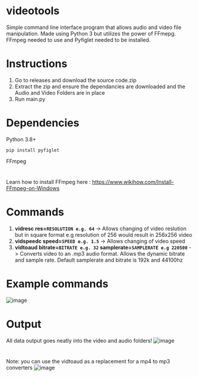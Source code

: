 
# videotools
Simple command line interface program that allows audio and video file manipulation. Made using Python 3 but utilizes the power of FFmepg.
FFmpeg needed to use and Pyfiglet needed to be installed. 
# Instructions
1. Go to releases and download the source code.zip
2. Extract the zip and ensure the dependancies are downloaded and the Audio and Video Folders are in place
3. Run main.py
#
# Dependencies
Python 3.8+

``pip install pyfiglet``

FFmpeg
#
Learn how to install FFmpeg here : https://www.wikihow.com/Install-FFmpeg-on-Windows
#
# Commands
1. **vidresc res=``RESOLUTION e.g. 64``** -> Allows changing of video reslution but in square format e.g resolution of 256 would result in 256x256 video
2. **vidspeedc speed=``SPEED e.g. 1.5``** -> Allows changing of video speed
3. **vidtoaud bitrate=``BITRATE e.g. 32`` samplerate=``SAMPLERATE e.g 220500``** -> Converts video to an .mp3 audio format. Allows the dynamic bitrate and sample rate. Default samplerate and bitrate is 192k and 44100hz
# 
# Example commands
![image](https://github.com/ThomasObungu/videotools/assets/108408219/9cb1e7f8-3a77-4a86-b820-bf70260c0f19)
# Output 
All data output goes neatly into the video and audio folders!
![image](https://github.com/ThomasObungu/videotools/assets/108408219/5186ed76-17c7-4c7b-9b3d-69b868ca974e)
# 
Note: you can use the vidtoaud as a replacement for a mp4 to mp3 converters
![image](https://github.com/ThomasObungu/videotools/assets/108408219/c4f10c1d-608c-40ee-adee-2b4b17dad6b8)





